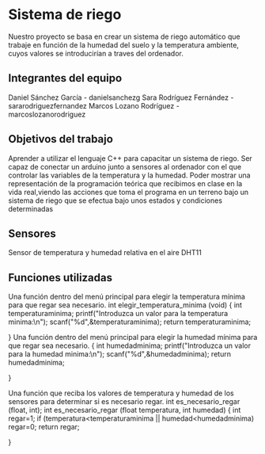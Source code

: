 # Sistema de riego

Nuestro proyecto se basa en crear un sistema de riego automático que trabaje en función de la humedad del suelo y la temperatura ambiente, cuyos valores se introducirían a traves del ordenador. 

## Integrantes del equipo 

Daniel Sánchez García - danielsanchezg
Sara Rodríguez Fernández - sararodriguezfernandez
Marcos Lozano Rodríguez - marcoslozanorodriguez

## Objetivos del trabajo

Aprender a utilizar el lenguaje C++ para capacitar un sistema de riego.
Ser capaz de conectar un arduino junto a sensores al ordenador con el que controlar las variables de la temperatura y la humedad.
Poder mostrar una representación de la programación teórica que recibimos en clase en la vida real,viendo las acciones que toma el programa en un terreno bajo un sistema de riego que se efectua bajo unos estados y condiciones determinadas

## Sensores
Sensor de temperatura y humedad relativa en el aire DHT11

## Funciones utilizadas
Una función dentro del menú principal para elegir la temperatura mínima para que regar sea necesario.
int elegir_temperatura_minima (void)
{
	int temperaturaminima;
	printf("Introduzca un valor para la temperatura minima:\n");
	scanf("%d",&temperaturaminima);
	return temperaturaminima;
	  
}
Una función dentro del menú principal para elegir la humedad mínima para que regar sea necesario.
{
	int humedadminima;
	printf("Introduzca un valor para la humedad minima:\n");
	scanf("%d",&humedadminima);
	return humedadminima;
	  
}


Una función que reciba los valores de temperatura y humedad de los sensores para determinar si es necesario regar.
int es_necesario_regar (float, int);
int es_necesario_regar (float temperatura, int humedad)
{
	int regar=1;
	if (temperatura<temperaturaminima || humedad<humedadminima)
	regar=0;
	return regar;
	  
}
